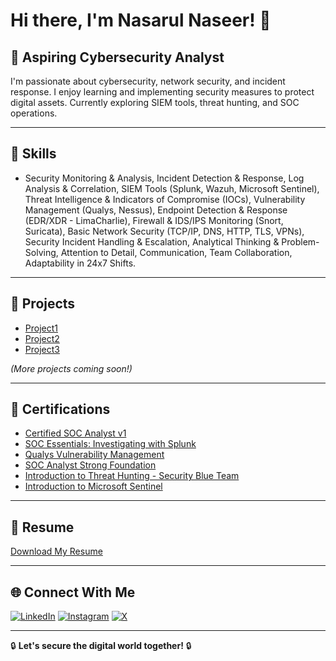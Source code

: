 # Hi there, I'm Nasarul Naseer! 👋

## 🚀 Aspiring Cybersecurity Analyst  

I'm passionate about cybersecurity, network security, and incident response. I enjoy learning and implementing security measures to protect digital assets. Currently exploring SIEM tools, threat hunting, and SOC operations.

---

## 🔧 Skills
- Security Monitoring & Analysis, Incident Detection & Response, Log Analysis & Correlation, SIEM Tools (Splunk, Wazuh, Microsoft Sentinel), Threat Intelligence & Indicators of Compromise (IOCs), Vulnerability Management (Qualys, Nessus), Endpoint Detection & Response (EDR/XDR - LimaCharlie), Firewall & IDS/IPS Monitoring (Snort, Suricata), Basic Network Security (TCP/IP, DNS, HTTP, TLS, VPNs), Security Incident Handling & Escalation, Analytical Thinking & Problem-Solving, Attention to Detail, Communication, Team Collaboration, Adaptability in 24x7 Shifts.


---

## 📂 Projects
- [Project1](#)
- [Project2](#)
- [Project3](#)

_(More projects coming soon!)_

---

## 📜 Certifications
- [Certified SOC Analyst v1](https://drive.google.com/file/d/1LYpDOpeiKMG5Pjcb_NbOXprroLjk3jrv/view?usp=sharing)
- [SOC Essentials: Investigating with Splunk](#)
- [Qualys Vulnerability Management](#)
- [SOC Analyst Strong Foundation](https://www.udemy.com/certificate/UC-ad98c13f-91d6-42a0-9daf-a7c3c23f7390/)
- [Introduction to Threat Hunting - Security Blue Team](https://elearning.securityblue.team/home/certificate/416467725)
- [Introduction to Microsoft Sentinel](https://learn.microsoft.com/en-in/users/nasarulnaseer-0714/achievements/cf5h7jx9?ref=https%3A%2F%2Fwww.linkedin.com%2F)


---

## 📄 Resume
[Download My Resume](https://drive.google.com/file/d/1LYpDOpeiKMG5Pjcb_NbOXprroLjk3jrv/view?usp=sharing) 

---

## 🌐 Connect With Me
[![LinkedIn](https://img.shields.io/badge/LinkedIn-0077B5?style=for-the-badge&logo=linkedin&logoColor=white)](https://www.linkedin.com/in/nasarulnaseer/)
[![Instagram](https://img.shields.io/badge/Instagram-E4405F?style=for-the-badge&logo=instagram&logoColor=white)](https://www.instagram.com/nasarul_nazz/)
[![X](https://img.shields.io/badge/X-000000?style=for-the-badge&logo=x&logoColor=white)](https://twitter.com/YOUR-X-ID/)



---

🔒 **Let's secure the digital world together!** 🔒
